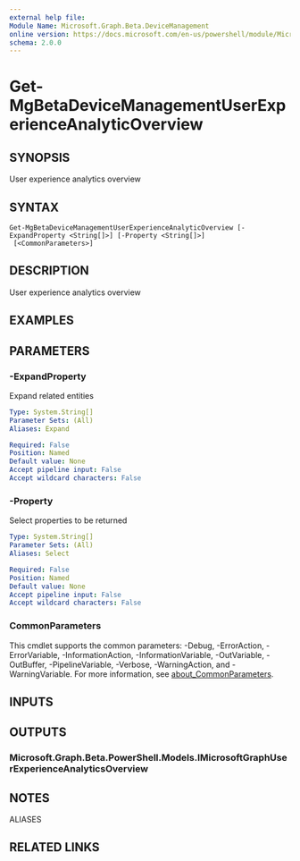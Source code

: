 ```yaml
---
external help file:
Module Name: Microsoft.Graph.Beta.DeviceManagement
online version: https://docs.microsoft.com/en-us/powershell/module/Microsoft.Graph.devicemanagement/get-mgdevicemanagementuserexperienceanalyticoverview
schema: 2.0.0
---
```


# Get-MgBetaDeviceManagementUserExperienceAnalyticOverview

## SYNOPSIS
User experience analytics overview

## SYNTAX

```
Get-MgBetaDeviceManagementUserExperienceAnalyticOverview [-ExpandProperty <String[]>] [-Property <String[]>]
 [<CommonParameters>]
```

## DESCRIPTION
User experience analytics overview

## EXAMPLES

## PARAMETERS

### -ExpandProperty
Expand related entities

```yaml
Type: System.String[]
Parameter Sets: (All)
Aliases: Expand

Required: False
Position: Named
Default value: None
Accept pipeline input: False
Accept wildcard characters: False
```

### -Property
Select properties to be returned

```yaml
Type: System.String[]
Parameter Sets: (All)
Aliases: Select

Required: False
Position: Named
Default value: None
Accept pipeline input: False
Accept wildcard characters: False
```

### CommonParameters
This cmdlet supports the common parameters: -Debug, -ErrorAction, -ErrorVariable, -InformationAction, -InformationVariable, -OutVariable, -OutBuffer, -PipelineVariable, -Verbose, -WarningAction, and -WarningVariable. For more information, see [about_CommonParameters](http://go.microsoft.com/fwlink/?LinkID=113216).

## INPUTS

## OUTPUTS

### Microsoft.Graph.Beta.PowerShell.Models.IMicrosoftGraphUserExperienceAnalyticsOverview

## NOTES

ALIASES

## RELATED LINKS

